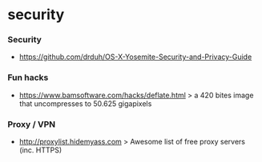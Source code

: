 # security

### Security
- https://github.com/drduh/OS-X-Yosemite-Security-and-Privacy-Guide

### Fun hacks
- https://www.bamsoftware.com/hacks/deflate.html > a 420 bites image that uncompresses to 50.625 gigapixels

### Proxy / VPN
- http://proxylist.hidemyass.com > Awesome list of free proxy servers (inc. HTTPS)
